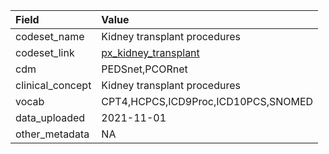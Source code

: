 |Field            |Value                               |
|:----------------|:-----------------------------------|
|codeset_name     |Kidney transplant procedures        |
|codeset_link     |[px_kidney_transplant](https://github.com/PEDSnet/Variable-Dictionary/blob/main/procedure/px_kidney_transplant.csv)|
|cdm              |PEDSnet,PCORnet                     |
|clinical_concept |Kidney transplant procedures        |
|vocab            |CPT4,HCPCS,ICD9Proc,ICD10PCS,SNOMED |
|data_uploaded    |2021-11-01                          |
|other_metadata   |NA                                  |

